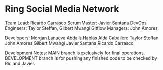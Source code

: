 # Ring Social Media Network

Team Lead: Ricardo Carrasco
Scrum Master: Javier Santana
DevOps Engineers: Taylor Steffan, Gilbert Mwangi
Gitflow Managers: John Amores

Developers:
Morgan Lanueva
Abdalla Hablas
Alda Caballero
Taylor Steffan
John Amores
Gilbert Mwangi
Javier Santana
Ricardo Carrasco

Development Notes:
MAIN branch is exclusively for final operations.
DEVELOPMENT branch is for pushing any finished code to be checked by Ric and Javier.
